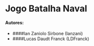 # Jogo Batalha Naval

#### Autores:
* ####Ian Zaniolo Sirbone (Ianzani)
* ####Lucas Daudt Franck  (LDFranck)

